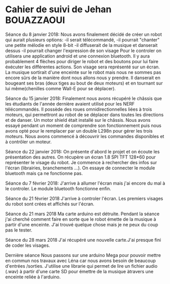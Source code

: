 # Cahier de suivi de Jehan BOUAZZAOUI #

Séance du 8 janvier 2018:
Nous avons finalement décidé de créer un robot qui aurait plusieurs options:
-il serait télécommandé,
-il pourrait "chanter" une petite mélodie en style 8-bit
-il diffuserait de la musique et danserait dessus
-il pourrait changer l'expression de son visage
Pour le controler on utilisera une application android et une connexion bluetooth.
Il y aura probablement 4 flèches pour diriger le robot et des boutons pour lui faire éxécuter les différentes actions.
Son visage sera représenté sur un écran. 
La musique sortirait d'une enceinte sur le robot mais nous ne sommes pas encore sûrs de la manière dont nous allons nous y prendre.
Il danserait en bougeant ses bras (deux tiges au bout de deux moteurs) et en tournant sur lui même(chenilles comme Wall-E pour se déplacer).

Séance du 15 janvier 2018:
Finalement nous avons récupéré le châssis que les étudiants de l'année dernière avaient utilisé pour les NERF télécommandés. Il possède des roues omnidirectionnelles liées à trois moteurs, qui permettront au robot de se déplacer dans toutes les directions et de danser.
Un motor shield était installé sur le châssis. Nous avons essayé pendant un moment de comprendre son fonctionnement puis nous avons opté pour le remplacer par un double L298n pour gérer les trois moteurs. Nous avons commencé à découvrir les commandes disponibles et à contrôler un moteur.

Séance du 22 janvier 2018:
On présente d'abord le projet et on écoute les présentation des autres.
On récupère un écran 1.8 SPI TFT 128\*60 pour représenter le visage du robot. Je commence à rechercher des infos sur l'écran (librairies, branchements ...).
On essaye de connecter le module bluetooth mais ça ne fonctionne pas.

Séance du 7 février 2018:
J'arrive à allumer l'écran mais j'ai encore du mal à le controler. Le module bluetooth fonctionne enfin.

Séance du 21 février 2018
J'arrive à controler l'écran. Les premiers visages du robot sont crées et affichés sur l'écran.

Séance du 21 mars 2018
Ma carte arduino est détruite. Pendant la séance j'ai cherché comment faire en sorte que le robot émette de la musique à partir d'une enceinte. J'ai trouvé quelque chose mais je ne peux du coup pas le tester.

Séance du 28 mars 2018
J'ai récupéré une nouvelle carte.J'ai presque fini de coder les visages.

Dernière séance
Nous passons sur une arduino Mega pour pouvoir mettre en commun nos travaux avec Léna car nous avons besoin de beaucoup d'entrées /sorties. 
J'utilise une librarie qui permet de lire un fichier audio (.wav) à partir d'une carte SD pour émettre de la musique àtravers une enceinte reliée à l'arduino.


